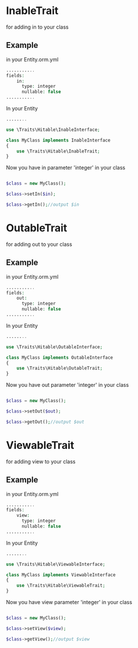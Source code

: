 InableTrait
==============

for adding in to your class

Example
-------
in your Entity.orm.yml
```php
...........
fields:
    in:
      type: integer
      nullable: false
...........
```

In your Entity
```php
........

use \Traits\Hitable\InableInterface;

class MyClass implements InableInterface
{
	use \Traits\Hitable\InableTrait;
}

```

Now you have in parameter 'integer' in your class
```php

$class = new MyClass();

$class->setIn($in);

$class->getIn();//output $in

```

OutableTrait
==============

for adding out to your class

Example
-------
in your Entity.orm.yml
```php
...........
fields:
    out:
      type: integer
      nullable: false
...........
```

In your Entity
```php
........

use \Traits\Hitable\OutableInterface;

class MyClass implements OutableInterface
{
	use \Traits\Hitable\OutableTrait;
}

```

Now you have out parameter 'integer' in your class
```php

$class = new MyClass();

$class->setOut($out);

$class->getOut();//output $out

```


ViewableTrait
==============

for adding view to your class

Example
-------
in your Entity.orm.yml
```php
...........
fields:
    view:
      type: integer
      nullable: false
...........
```

In your Entity
```php
........

use \Traits\Hitable\ViewableInterface;

class MyClass implements ViewableInterface
{
	use \Traits\Hitable\ViewableTrait;
}

```

Now you have view parameter 'integer' in your class
```php

$class = new MyClass();

$class->setView($view);

$class->getView();//output $view

```